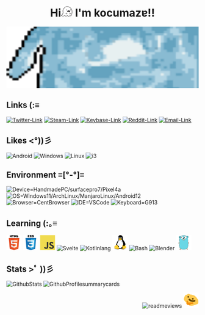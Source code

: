 <h1 align='center'>Hi<img src='./ghost.gif' alt='Ghost' width='30' height'30'/> I'm kocumazɐ!!</h1>
<img src='./readme.png' alt='header'/>

## Links (:≡
<a href='https://twitter.com/kocumaza'>
  <img src='https://img.shields.io/badge/-twitter-1c9cea?style=flat-square' alt='Twitter-Link'/></a>
<a href='https://steamcommunity.com/id/kocumaza'>
  <img src='https://img.shields.io/badge/-Steam-1c31ea?style=flat-square' alt='Steam-Link'/></a>
<a href='https://keybase.io/kocumaza'>
  <img src='https://img.shields.io/badge/-Keybase-e3e049?style=flat-square' alt='Keybase-Link'/></a>
<a href='https://www.reddit.com/user/kocumaza'>
  <img src='https://img.shields.io/badge/-Reddit-ea5a1c?style=flat-square' alt='Reddit-Link'/></a>
<a href='mailto://kocumaza--@outlook.com'>
  <img src='https://img.shields.io/badge/-Email-23b8b3?style=flat-square' alt='Email-Link'/></a>

## Likes <°))彡
<p align='left'>
  <img src='https://img.shields.io/badge/Android-3ddb86.svg?logo=&style=flat-square' alt='Android'/>
  <img src='https://img.shields.io/badge/Windows-1595fa.svg?logo=&style=flat-square' alt='Windows'/>
  <img src='https://img.shields.io/badge/Linux-2CA5E0.svg?logo=&style=flat-square' alt='Linux'/>
  <img src='https://img.shields.io/badge/i3-fb4934.svg?logo=&style=flat-square' alt='i3'/></p>

## Environment ≡[°-°]≡
<p align='left'>
  <img src='https://img.shields.io/static/v1?label=Device&message=Handmade%20PC/surface%20pro%207/Pixel%204a&color=355cb0&style=flat-square' alt='Device=HandmadePC/surfacepro7/Pixel4a'/>
  <img src='https://img.shields.io/static/v1?label=OS&message=Windows11/Arch%20Linux/Manjaro%20Linux/Android12&color=07adad&style=flat-square' alt='OS=Windows11/ArchLinux/ManjaroLinux/Android12'/>
  <img src='https://img.shields.io/static/v1?label=Browser&message=CentBrowser&color=5cb0ff&style=flat-square' alt='Browser=CentBrowser'/>
  <img src='https://img.shields.io/static/v1?label=IDE&message=VSCode%20Insiders&color=0f92d9&style=flat-square' alt='IDE=VSCode'/>
  <img src='https://img.shields.io/static/v1?label=Keyboard&message=G913&color=black&style=flat-square' alt='Keyboard=G913'/></p>

## Learning (:｡≡
<p align='left'>
  <img src='https://raw.githubusercontent.com/devicons/devicon/master/icons/html5/html5-original-wordmark.svg' width='40' height='40' alt='HTML'/>
  <img src='https://raw.githubusercontent.com/devicons/devicon/master/icons/css3/css3-original-wordmark.svg' width='40' height='40' alt='CSS'/>
  <img src='https://raw.githubusercontent.com/devicons/devicon/master/icons/javascript/javascript-original.svg' width='40' height='40' alt='JavaScript'/>
  <img src='https://upload.wikimedia.org/wikipedia/commons/1/1b/Svelte_Logo.svg' width='40' height='40' alt='Svelte'/>
  <img src='https://www.vectorlogo.zone/logos/kotlinlang/kotlinlang-icon.svg' width='40' height='40' alt='Kotlinlang'/>
  <img src='https://raw.githubusercontent.com/devicons/devicon/master/icons/linux/linux-original.svg' width='40' height='40' alt='Linux'/>
  <img src='https://www.vectorlogo.zone/logos/gnu_bash/gnu_bash-icon.svg' width='40' height='40' alt='Bash'/>
  <img src='https://download.blender.org/branding/community/blender_community_badge_white.svg' width='40' height='40' alt='Blender'/>
  <img src='https://raw.githubusercontent.com/devicons/devicon/master/icons/go/go-original.svg' width='40' height='40' alt='Go'/></p>

  ## Stats >ﾟ ))彡
<p align='left'>
  <img src='https://github-readme-stats.vercel.app/api?username=kocumaza&count_private=true&show_icons=true&theme=prussian' alt='GithubStats'/>
  <img src='https://github-profile-summary-cards.vercel.app/api/cards/productive-time?username=kocumaza&theme=nord_dark' alt='GithubProfilesummarycards'/></p>

<p align="right">
  <img src='https://komarev.com/ghpvc/?username=kocumaza&color=46b8d4&style=flat-square' alt='readmeviews'/>
  <img src='./nyo.png' width='40' height='40' alt='thinkingface'/></p>
